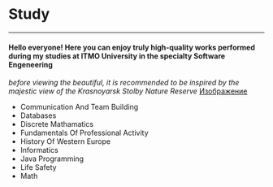 # Study
---

#### **Hello everyone! Here you can enjoy truly high-quality works performed during my studies at ITMO University in the specialty Software Engeneering**

*before viewing the beautiful, it is recommended to be inspired by the majestic view of the Krasnoyarsk Stolby Nature Reserve*
[Изображение](https://7oom.ru/wp-content/uploads/stolby-01.jpg)
* Communication And Team Building
* Databases
* Discrete Mathamatics
* Fundamentals Of Professional Activity
* History Of Western Europe
* Informatics
* Java Programming
* Life Safety
* Math
    